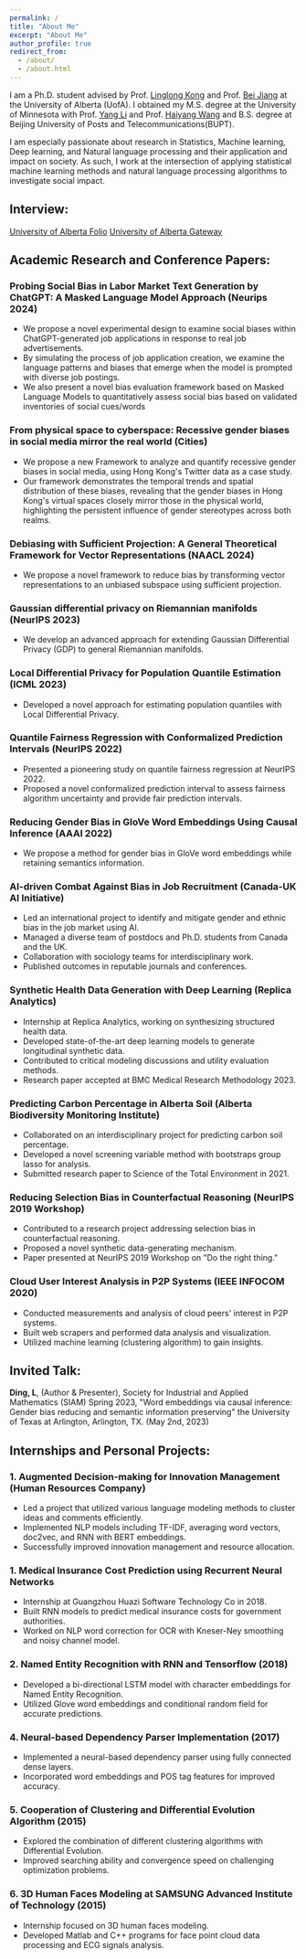 ```yaml
---
permalink: /
title: "About Me"
excerpt: "About Me"
author_profile: true
redirect_from: 
  - /about/
  - /about.html
---
```


I am a Ph.D. student advised by Prof. [Linglong Kong](https://sites.ualberta.ca/~lkong/) and Prof. [Bei Jiang](https://sites.ualberta.ca/~bei1/) at the University of Alberta (UofA). I obtained my M.S. degree at the University of Minnesota with Prof. [Yang Li](https://yangli-stat.github.io/) and Prof. [Haiyang Wang](https://www.d.umn.edu/~haiyang/) and B.S. degree at Beijing University of Posts and Telecommunications(BUPT).

I am especially passionate about research in Statistics, Machine learning, Deep learning, and Natural language processing and their application and impact on society. As such, I work at the intersection of applying statistical machine learning methods and natural language processing algorithms to investigate social impact.

## Interview:
[University of Alberta Folio](https://www.ualberta.ca/folio/2022/09/ai-researchers-improve-method-for-removing-gender-bias-in-natural-language-processing.html)
[University of Alberta Gateway](https://thegatewayonline.ca/2022/10/study-has-found-ways-to-reduce-gender-bias-in-natural-language-processing/)

## Academic Research and Conference Papers:


### Probing Social Bias in Labor Market Text Generation by ChatGPT: A Masked Language Model Approach (Neurips 2024)
- We propose a novel experimental design to examine social biases within ChatGPT-generated job applications in response to real job advertisements.
- By simulating the process of job application creation, we examine the language patterns and biases that emerge when the model is prompted with diverse job postings.
- We also present a novel bias evaluation framework based on Masked Language Models to quantitatively assess social bias based on validated inventories of social cues/words


### From physical space to cyberspace: Recessive gender biases in social media mirror the real world (Cities)
- We propose a new Framework to analyze and quantify recessive gender biases in social media, using Hong Kong's Twitter data as a case study.
- Our framework demonstrates the temporal trends and spatial distribution of these biases, revealing that the gender biases in Hong Kong's virtual spaces closely mirror those in the physical world, highlighting the persistent influence of gender stereotypes across both realms.

### Debiasing with Sufficient Projection: A General Theoretical Framework for Vector Representations (NAACL 2024)
- We propose a novel framework to reduce bias by transforming vector representations to an unbiased subspace using sufficient projection.

### Gaussian differential privacy on Riemannian manifolds (NeurIPS 2023)
- We develop an advanced approach for extending Gaussian Differential Privacy (GDP) to general Riemannian manifolds.

### Local Differential Privacy for Population Quantile Estimation (ICML 2023)
- Developed a novel approach for estimating population quantiles with Local Differential Privacy.

### Quantile Fairness Regression with Conformalized Prediction Intervals (NeurIPS 2022)
- Presented a pioneering study on quantile fairness regression at NeurIPS 2022.
- Proposed a novel conformalized prediction interval to assess fairness algorithm uncertainty and provide fair prediction intervals.

### Reducing Gender Bias in GloVe Word Embeddings Using Causal Inference (AAAI 2022)
- We propose a method for gender bias in GloVe word embeddings while retaining semantics information.


### AI-driven Combat Against Bias in Job Recruitment (Canada-UK AI Initiative)
- Led an international project to identify and mitigate gender and ethnic bias in the job market using AI.
- Managed a diverse team of postdocs and Ph.D. students from Canada and the UK.
- Collaboration with sociology teams for interdisciplinary work.
- Published outcomes in reputable journals and conferences.

### Synthetic Health Data Generation with Deep Learning (Replica Analytics)
- Internship at Replica Analytics, working on synthesizing structured health data.
- Developed state-of-the-art deep learning models to generate longitudinal synthetic data.
- Contributed to critical modeling discussions and utility evaluation methods.
- Research paper accepted at BMC Medical Research Methodology 2023.

### Predicting Carbon Percentage in Alberta Soil (Alberta Biodiversity Monitoring Institute)
- Collaborated on an interdisciplinary project for predicting carbon soil percentage.
- Developed a novel screening variable method with bootstraps group lasso for analysis.
- Submitted research paper to Science of the Total Environment in 2021.

### Reducing Selection Bias in Counterfactual Reasoning (NeurIPS 2019 Workshop)
- Contributed to a research project addressing selection bias in counterfactual reasoning.
- Proposed a novel synthetic data-generating mechanism.
- Paper presented at NeurIPS 2019 Workshop on "Do the right thing."

### Cloud User Interest Analysis in P2P Systems (IEEE INFOCOM 2020)
- Conducted measurements and analysis of cloud peers' interest in P2P systems.
- Built web scrapers and performed data analysis and visualization.
- Utilized machine learning (clustering algorithm) to gain insights.

## Invited Talk:
**Ding, L**, (Author & Presenter), Society for Industrial and Applied Mathematics (SIAM) Spring 2023, "Word embeddings via causal inference: Gender bias reducing and semantic information preserving" the University of Texas at Arlington, Arlington, TX. (May 2nd, 2023)


## Internships and Personal Projects:

### 1. Augmented Decision-making for Innovation Management (Human Resources Company)
- Led a project that utilized various language modeling methods to cluster ideas and comments efficiently.
- Implemented NLP models including TF-IDF, averaging word vectors, doc2vec, and RNN with BERT embeddings.
- Successfully improved innovation management and resource allocation.

### 1. Medical Insurance Cost Prediction using Recurrent Neural Networks
- Internship at Guangzhou Huazi Software Technology Co in 2018.
- Built RNN models to predict medical insurance costs for government authorities.
- Worked on NLP word correction for OCR with Kneser-Ney smoothing and noisy channel model.

### 2. Named Entity Recognition with RNN and Tensorflow (2018)
- Developed a bi-directional LSTM model with character embeddings for Named Entity Recognition.
- Utilized Glove word embeddings and conditional random field for accurate predictions.

### 4. Neural-based Dependency Parser Implementation (2017)
- Implemented a neural-based dependency parser using fully connected dense layers.
- Incorporated word embeddings and POS tag features for improved accuracy.

### 5. Cooperation of Clustering and Differential Evolution Algorithm (2015)
- Explored the combination of different clustering algorithms with Differential Evolution.
- Improved searching ability and convergence speed on challenging optimization problems.

### 6. 3D Human Faces Modeling at SAMSUNG Advanced Institute of Technology (2015)
- Internship focused on 3D human faces modeling.
- Developed Matlab and C++ programs for face point cloud data processing and ECG signals analysis.


